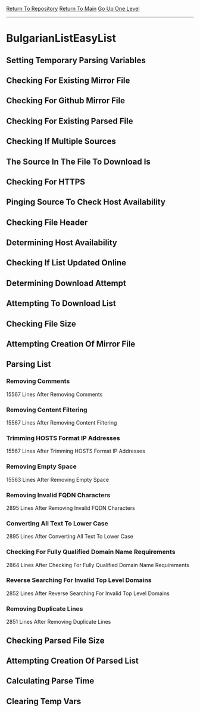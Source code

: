 [Return To Repository](https://github.com/deathbybandaid/piholeparser/)
[Return To Main](https://github.com/deathbybandaid/piholeparser/blob/master/RecentRunLogs/Mainlog.md)
[Go Up One Level](https://github.com/deathbybandaid/piholeparser/blob/master/RecentRunLogs/TopLevelScripts/30-Processing-External-Blacklists.md)
____________________________________
# BulgarianListEasyList
## Setting Temporary Parsing Variables
## Checking For Existing Mirror File
## Checking For Github Mirror File
## Checking For Existing Parsed File
## Checking If Multiple Sources
## The Source In The File To Download Is
## Checking For HTTPS
## Pinging Source To Check Host Availability
## Checking File Header
## Determining Host Availability
## Checking If List Updated Online
## Determining Download Attempt
## Attempting To Download List
## Checking File Size
## Attempting Creation Of Mirror File
## Parsing List
### Removing Comments
15567 Lines After Removing Comments
### Removing Content Filtering
15567 Lines After Removing Content Filtering
### Trimming HOSTS Format IP Addresses
15567 Lines After Trimming HOSTS Format IP Addresses
### Removing Empty Space
15563 Lines After Removing Empty Space
### Removing Invalid FQDN Characters
2895 Lines After Removing Invalid FQDN Characters
### Converting All Text To Lower Case
2895 Lines After Converting All Text To Lower Case
### Checking For Fully Qualified Domain Name Requirements
2864 Lines After Checking For Fully Qualified Domain Name Requirements
### Reverse Searching For Invalid Top Level Domains
2852 Lines After Reverse Searching For Invalid Top Level Domains
### Removing Duplicate Lines
2851 Lines After Removing Duplicate Lines
## Checking Parsed File Size
## Attempting Creation Of Parsed List
## Calculating Parse Time
## Clearing Temp Vars
